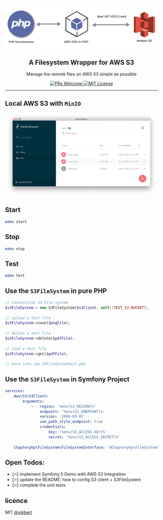 <div align="center">
  <img src="./docs/s3-php.png" width="540px" alt="aino" />
  <h2>A Filesystem Wrapper for AWS S3</h2>
  <p>Manage the remote files on AWS S3 simple as possible</p>

  <p>
    <a href="#">
      <img src="https://img.shields.io/badge/PRs-Welcome-brightgreen.svg?style=flat-square" alt="PRs Welcome">
    </a>
    <a href="#">
      <img src="https://img.shields.io/badge/License-MIT-brightgreen.svg?style=flat-square" alt="MIT License">
    </a>
  </p>
</div>

---

## Local AWS S3 with `MinIO`

<div align="center">
<img src="./docs/minio.png" width="840px" alt="aino" />
</div>


## Start
```bash
make start
```

## Stop
```bash
make stop
```

## Test
```bash
make test
```

## Use the `S3FileSystem` in pure PHP
```php
// instantiate S3 File system
$s3FileSystem = new S3FileSystem($s3Client, self::TEST_S3_BUCKET);

// upload a test file
$s3FileSystem->save($pngFile);

// delete a test file
$s3FileSystem->delete($pdfFile);

// load a test file
$s3FileSystem->get($pdfFile);

// more info see S3FileSystemTest.php
```

## Use the `S3FileSystem` in Symfony Project
```yaml
services:
    Aws\S3\S3Client:
        arguments:
            -   region: '%env(S3_REGION)%'
                endpoint: '%env(S3_ENDPOINT)%'
                version: '2006-03-01'
                use_path_style_endpoint: true
                credentials:
                    key: '%env(S3_ACCESS_KEY)%'
                    secret: '%env(S3_ACCESS_SECRET)%'

    Chapterphp\FileSystem\FileSystemInterface: '@Chapterphp\FileSystem\S3FileSystem'

```

## Open Todos:
- [🔥] implement Symfony 5 Demo with AWS S3 Integraiton
- [🔥] update the README: how to config S3 client + S3FileSystem
- [🔥] complete the unit tests

## licence

MIT [@vikbert](https://vikbert.github.io/)
